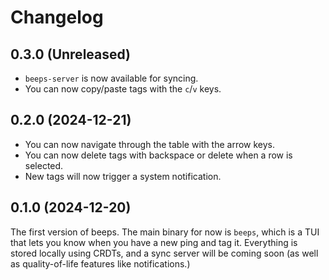 # Changelog

## 0.3.0 (Unreleased)

- `beeps-server` is now available for syncing.
- You can now copy/paste tags with the `c`/`v` keys.

## 0.2.0 (2024-12-21)

- You can now navigate through the table with the arrow keys.
- You can now delete tags with backspace or delete when a row is selected.
- New tags will now trigger a system notification.

## 0.1.0 (2024-12-20)

The first version of beeps. The main binary for now is `beeps`, which is a TUI that lets you know when you have a new ping and tag it. Everything is stored locally using CRDTs, and a sync server will be coming soon (as well as quality-of-life features like notifications.)

